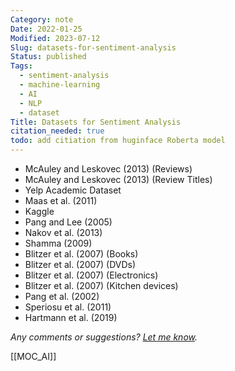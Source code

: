 ```yaml
---
Category: note
Date: 2022-01-25
Modified: 2023-07-12
Slug: datasets-for-sentiment-analysis
Status: published
Tags:
  - sentiment-analysis
  - machine-learning
  - AI
  - NLP
  - dataset
Title: Datasets for Sentiment Analysis
citation_needed: true
todo: add citiation from huginface Roberta model
---
```


- McAuley and Leskovec (2013) (Reviews)
- McAuley and Leskovec (2013) (Review Titles)
- Yelp Academic Dataset
- Maas et al. (2011)
- Kaggle
- Pang and Lee (2005)
- Nakov et al. (2013)
- Shamma (2009)
- Blitzer et al. (2007) (Books)
- Blitzer et al. (2007) (DVDs)
- Blitzer et al. (2007) (Electronics)
- Blitzer et al. (2007) (Kitchen devices)
- Pang et al. (2002)
- Speriosu et al. (2011)
- Hartmann et al. (2019)

*Any comments or suggestions? [Let me know](mailto:ksafjan@gmail.com?subject=Blog+post).*

[[MOC_AI]]
